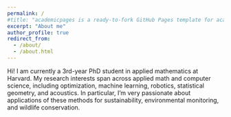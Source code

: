 ```yaml
---
permalink: /
#title: "academicpages is a ready-to-fork GitHub Pages template for academic personal websites"
excerpt: "About me"
author_profile: true
redirect_from: 
  - /about/
  - /about.html
---
```


Hi! I am currently a 3rd-year PhD student in applied mathematics at Harvard. My research interests span across applied math and computer science, including optimization, machine learning, robotics, statistical geometry, and acoustics. In particular, I’m very passionate about applications of these methods for sustainability, environmental monitoring, and wildlife conservation.
